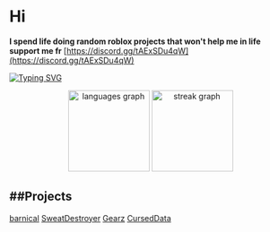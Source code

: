 # Hi
**I spend life doing random roblox projects that won't help me in life support me fr** [https://discord.gg/tAExSDu4qW](https://discord.gg/tAExSDu4qW)

[![Typing SVG](https://readme-typing-svg.demolab.com?font=Fira+Code&pause=1000&random=false&width=435&lines=join+rn%3A+https%3A%2F%2Fdiscord.gg%2Fp9EEmdybF8)](https://git.io/typing-svg)

<div align="center">
  <img src="https://github-readme-stats.vercel.app/api/top-langs?username=Tropxzz&locale=en&hide_title=false&layout=compact&card_width=320&langs_count=5&theme=dark&hide_border=true&order=2&custom_title=Languages" height="145" alt="languages graph"  />
  <img src="https://streak-stats.demolab.com?user=Tropxzz&locale=en&mode=weekly&theme=dark&hide_border=true&border_radius=5&date_format=M j[, Y]&order=3" height="145" alt="streak graph"  />
</div>

##Projects
------------------
[barnical](https://barnical.github.io/)
[SweatDestroyer](https://github.com/Tropxzz/SweatDestroyer)
[Gearz](https://github.com/Tropxzz/GEARZ-)
[CursedData](https://github.com/Tropxzz/CursedData)
